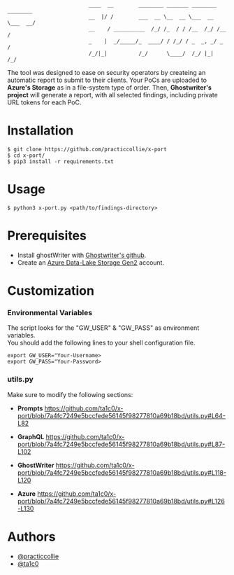 ```
                          ____  __        ________ _______ ________ ________
                          __  |/ /        ___  __ \__  __ \___  __ \___  __/
                          __    / __________  /_/ /_  / / /__  /_/ /__  /   
                          _    |  _/_____/_  ____/ / /_/ / _  _, _/ _  /    
                          /_/|_|          /_/      \____/  /_/ |_|  /_/     

```                                                  

The tool was designed to ease on security operators by createing an automatic report to submit to their clients.
Your PoCs are uploaded to **Azure's Storage** as in a file-system type of order.
Then, **Ghostwriter's project** will generate a report, with all selected findings, including private URL tokens for each PoC.

# Installation
```
$ git clone https://github.com/practiccollie/x-port
$ cd x-port/
$ pip3 install -r requirements.txt
```
# Usage 
```
$ python3 x-port.py <path/to/findings-directory>
```
# Prerequisites
- Install ghostWriter with [Ghostwriter's github](https://github.com/GhostManager/Ghostwriter).
- Create an [Azure Data-Lake Storage Gen2](https://learn.microsoft.com/en-us/azure/storage/blobs/create-data-lake-storage-account) account.

# Customization
### Environmental Variables
The script looks for the "GW_USER" & "GW_PASS" as environment variables.  
You should add the following lines to your shell configuration file.
```
export GW_USER="Your-Username>
export GW_PASS="Your-Password>
```
### utils.py
Make sure to modify the following sections:
* **Prompts** 
https://github.com/ta1c0/x-port/blob/7a4fc7249e5bccfede56145f98277810a69b18bd/utils.py#L64-L82

* **GraphQL**
https://github.com/ta1c0/x-port/blob/7a4fc7249e5bccfede56145f98277810a69b18bd/utils.py#L87-L102

* **GhostWriter**
https://github.com/ta1c0/x-port/blob/7a4fc7249e5bccfede56145f98277810a69b18bd/utils.py#L118-L120

* **Azure**
https://github.com/ta1c0/x-port/blob/7a4fc7249e5bccfede56145f98277810a69b18bd/utils.py#L126-L130

# Authors
* [@practiccollie](https://github.com/practiccollie)
* [@ta1c0](https://github.com/ta1c0)
